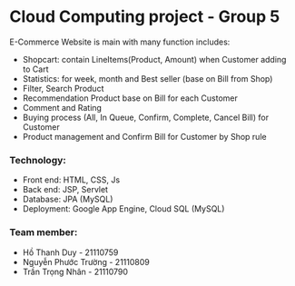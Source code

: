 # Cloud Computing project - Group 5

E-Commerce Website is main with many function includes:
- Shopcart: contain LineItems(Product, Amount) when Customer adding to Cart
- Statistics: for week, month and Best seller (base on Bill from Shop)
- Filter, Search Product
- Recommendation Product base on Bill for each Customer
- Comment and Rating
- Buying process (All, In Queue, Confirm, Complete, Cancel Bill) for Customer
- Product management and Confirm Bill for Customer by Shop rule

### Technology:
- Front end: HTML, CSS, Js
- Back end: JSP, Servlet
- Database: JPA (MySQL)
- Deployment: Google App Engine, Cloud SQL (MySQL)

### Team member:
- Hồ Thanh Duy - 21110759
- Nguyễn Phước Trường - 21110809
- Trần Trọng Nhân - 21110790

